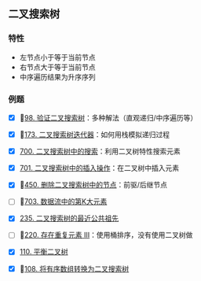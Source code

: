 ## 二叉搜索树

### 特性

- 左节点小于等于当前节点
- 右节点大于等于当前节点
- 中序遍历结果为升序序列

### 例题

- [x] 🤔[98. 验证二叉搜索树](https://leetcode-cn.com/problems/validate-binary-search-tree/)：多种解法（直观递归/中序遍历等）
- [x] 🤔[173. 二叉搜索树迭代器](https://leetcode-cn.com/problems/binary-search-tree-iterator/)：如何用栈模拟递归过程
- [x] [700. 二叉搜索树中的搜索](https://leetcode-cn.com/problems/search-in-a-binary-search-tree/)：利用二叉树特性搜索元素
- [x] [701. 二叉搜索树中的插入操作](https://leetcode-cn.com/problems/insert-into-a-binary-search-tree/)：在二叉树中插入元素
- [x] 🤔[450. 删除二叉搜索树中的节点](https://leetcode-cn.com/problems/delete-node-in-a-bst/)：前驱/后继节点
- [ ] 🤔[703. 数据流中的第K大元素](https://leetcode-cn.com/problems/kth-largest-element-in-a-stream/description/)
- [x] [235. 二叉搜索树的最近公共祖先](https://leetcode-cn.com/problems/lowest-common-ancestor-of-a-binary-search-tree/)
- [ ] 🤔[220. 存在重复元素 III](https://leetcode-cn.com/problems/contains-duplicate-iii/)：使用桶排序，没有使用二叉树做
- [x] [110. 平衡二叉树](https://leetcode-cn.com/problems/balanced-binary-tree/)
- [x] 🤔[108. 将有序数组转换为二叉搜索树](https://leetcode-cn.com/problems/convert-sorted-array-to-binary-search-tree/)


